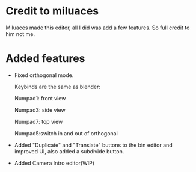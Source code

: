 # Credit to miluaces

Miluaces made this editor, all I did was add a few features. So full credit to him not me.

# Added features

* Fixed orthogonal mode. 

    Keybinds are the same as blender:

    Numpad1: front view

    Numpad3: side view

    Numpad7: top view

    Numpad5:switch in and out of orthogonal

* Added "Duplicate" and "Translate" buttons to the bin editor and improved UI, also added a subdivide button.

* Added Camera Intro editor(WIP)